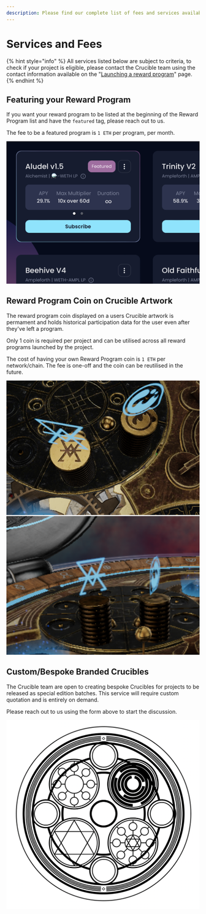 ```yaml
---
description: Please find our complete list of fees and services available to Teams.
---
```


# Services and Fees

{% hint style="info" %}
All services listed below are subject to criteria, to check if your project is eligible, please contact the Crucible team using the contact information available on the "[Launching a reward program](broken-reference)" page.
{% endhint %}

## Featuring your Reward Program

If you want your reward program to be listed at the beginning of the Reward Program list and have the `featured` tag, please reach out to us.

The fee to be a featured program is `1 ETH` per program, per month.

![](<../.gitbook/assets/Screenshot 2022-05-07 at 23.38.22.png>)

## Reward Program Coin on Crucible Artwork

The reward program coin displayed on a users Crucible artwork is permament and holds historical participation data for the user even after they've left a program.

Only 1 coin is required per project and can be utilised across all reward programs launched by the project.

The cost of having your own Reward Program coin is `1 ETH` per network/chain. The fee is one-off and the coin can be reutilised in the future.

<img src="../.gitbook/assets/Screenshot 2022-05-07 at 23.42.41.png" alt="" data-size="original"><img src="../.gitbook/assets/Screenshot 2022-05-07 at 23.42.07.png" alt="" data-size="original">

## Custom/Bespoke Branded Crucibles

The Crucible team are open to creating bespoke Crucibles for projects to be released as special edition batches. This service will require custom quotation and is entirely on demand.

Please reach out to us using the form above to start the discussion.

![](<../.gitbook/assets/Screenshot 2022-05-07 at 23.52.58.png>)



